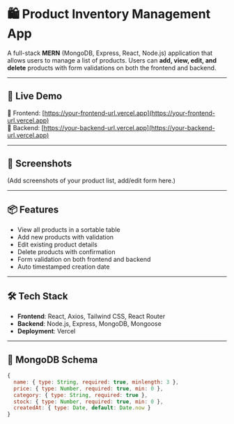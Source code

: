 # 🛍 Product Inventory Management App

A full-stack **MERN** (MongoDB, Express, React, Node.js) application that allows users to manage a list of products. Users can **add, view, edit, and delete** products with form validations on both the frontend and backend.

---

## 🚀 Live Demo

🔗 Frontend: [https://your-frontend-url.vercel.app](https://your-frontend-url.vercel.app)  
🔗 Backend: [https://your-backend-url.vercel.app](https://your-backend-url.vercel.app)

---

## 📸 Screenshots

(Add screenshots of your product list, add/edit form here.)

---

## 📦 Features

- View all products in a sortable table
- Add new products with validation
- Edit existing product details
- Delete products with confirmation
- Form validation on both frontend and backend
- Auto timestamped creation date

---

## 🛠️ Tech Stack

- **Frontend**: React, Axios, Tailwind CSS, React Router
- **Backend**: Node.js, Express, MongoDB, Mongoose
- **Deployment**: Vercel

---

## 🔧 MongoDB Schema

```js
{
  name: { type: String, required: true, minlength: 3 },
  price: { type: Number, required: true, min: 0 },
  category: { type: String, required: true },
  stock: { type: Number, required: true, min: 0 },
  createdAt: { type: Date, default: Date.now }
}
